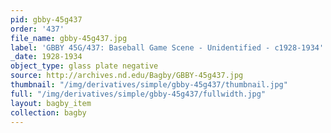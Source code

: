 ```yaml
---
pid: gbby-45g437
order: '437'
file_name: gbby-45g437.jpg
label: 'GBBY 45G/437: Baseball Game Scene - Unidentified - c1928-1934'
_date: 1928-1934
object_type: glass plate negative
source: http://archives.nd.edu/Bagby/GBBY-45g437.jpg
thumbnail: "/img/derivatives/simple/gbby-45g437/thumbnail.jpg"
full: "/img/derivatives/simple/gbby-45g437/fullwidth.jpg"
layout: bagby_item
collection: bagby
---
```

